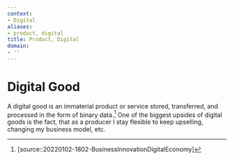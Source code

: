 ```yaml
---
context:
- Digital
aliases:
- product, digital
title: Product, Digital
domain:
- ''
---
```


# Digital Good

A digital good is an immaterial product or service stored, transferred, and processed in the form of binary data.[^1]
One of the biggest upsides of digital goods is the fact, that as a producer I stay flexible to keep upselling, changing my business model, etc.

[^1]: [source::20220102-1802-BusinessInnovationDigitalEconomy]
